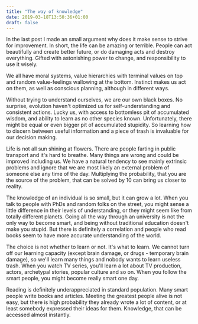 ```yaml
---
title: "The way of knowledge"
date: 2019-03-18T13:50:36+01:00
draft: false
---
```


In the last post I made an small argument why does it make sense to strive for improvement. In short, the life can be amazing or terrible. People can act beautifully and create better future, or do damaging acts and destroy everything. Gifted with astonishing power to change, and responsibility to use it wisely.

We all have moral systems, value hierarchies with terminal values on top and random value-feelings wallowing at the bottom. Instinct makes us act on them, as well as conscious planning, although in different ways. 

Without trying to understand ourselves, we are our own black boxes. No surprise, evolution haven't optimized us for self-understanding and consistent actions. Lucky us, with access to bottomless pit of accumulated wisdom, and ability to learn as no other species known. Unfortunately, there might be equal or even bigger pit of accumulated stupidity. So learning how to discern between useful information and a piece of trash is invaluable for our decision making. 

Life is not all sun shining at flowers. There are people farting in public transport and it's hard to breathe. Many things are wrong and could be improved including us. We have a natural tendency to see mainly extrinsic problems and ignore that we are most likely an external problem of someone else any time of the day. Multiplying the probability, that you are the source of the problem, that can be solved by 10 can bring us closer to reality. 

The knowledge of an individual is so small, but it can grow a lot. When you talk to people with PhDs and random folks on the street, you might sense a little difference in their levels of understanding, or they might seem like from totally different planets. Going all the way through an university is not the only way to become smart, and being without traditional education doesn't make you stupid. But there is definitely a correlation and people who read books seem to have more accurate understanding of the world.  

The choice is not whether to learn or not. It's what to learn. We cannot turn off our learning capacity (except brain damage, or drugs - temporary brain damage), so we'll learn many things and nobody wants to learn useless trash. When you watch TV series, you'll learn a lot about TV production, actors, archetypal stories, popular culture and so on. When you follow the smart people, you might become really smart one day. 

Reading is definitely underappreciated in standard population. Many smart people write books and articles. Meeting the greatest people alive is not easy, but there is high probability they already wrote a lot of content, or at least somebody expressed their ideas for them. Knowledge, that can be accessed almost instantly. 



 

